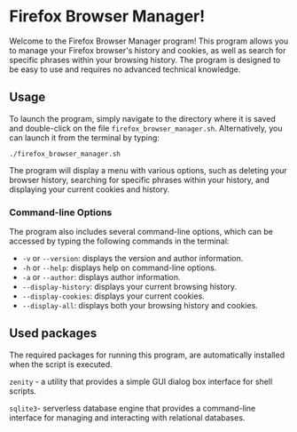 # Firefox Browser Manager!
Welcome to the Firefox Browser Manager program!
This program allows you to manage your Firefox browser's history and cookies, as well as search for specific phrases within your browsing history. The program is designed to be easy to use and requires no advanced technical knowledge.

## Usage
To launch the program, simply navigate to the directory where it is saved and double-click on the file `firefox_browser_manager.sh`. Alternatively, you can launch it from the terminal by typing:

`./firefox_browser_manager.sh` 

The program will display a menu with various options, such as deleting your browser history, searching for specific phrases within your history, and displaying your current cookies and history.

### Command-line Options
The program also includes several command-line options, which can be accessed by typing the following commands in the terminal:

-   `-v` or `--version`: displays the version and author information.
-   `-h` or `--help`: displays help on command-line options.
-   `-a` or `--author`: displays author information.
-   `--display-history`: displays your current browsing history.
-   `--display-cookies`: displays your current cookies.
-   `--display-all`: displays both your browsing history and cookies.

## Used packages
The required packages for running this program, are automatically installed when the script is executed.

`zenity` - a utility that provides a simple GUI dialog box interface for shell scripts.

`sqlite3`- serverless database engine that provides a command-line interface for managing and interacting with relational databases.
